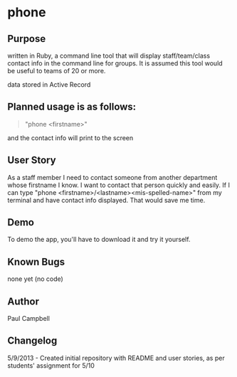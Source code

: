 phone
=====

Purpose
-------
written in Ruby, a command line tool that will display staff/team/class contact info in the command line for groups.
It is assumed this tool would be useful to teams of 20 or more.

data stored in Active Record

Planned usage is as follows:
----------------------------
> "phone \<firstname\>" 

and the contact info will print to the screen

User Story
----------
As a staff member I need to contact someone from another department whose firstname I know.
I want to contact that person quickly and easily.
If I can type "phone \<firstname\>/\<lastname\>\<mis-spelled-name\>" from my terminal and have contact info displayed.
That would save me time.

Demo
----
To demo the app, you'll have to download it and try it yourself.

Known Bugs
----------
none yet (no code)

Author
------
Paul Campbell

Changelog
---------
5/9/2013 - Created initial repository with README and user stories, as per students' assignment for 5/10
